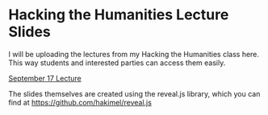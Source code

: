 # Hacking the Humanities Lecture Slides
I will be uploading the lectures from my Hacking the Humanities class here. This way students and interested parties can access them easily.

[September 17 Lecture](https://vierth.github.io/hth2018Lectures/Sept17)

The slides themselves are created using the reveal.js library, which you can find at https://github.com/hakimel/reveal.js